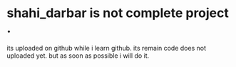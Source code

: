# shahi_darbar is not complete project .
its uploaded on github while i learn github.
its remain code does not uploaded yet.
but as soon as possible i will do it.
